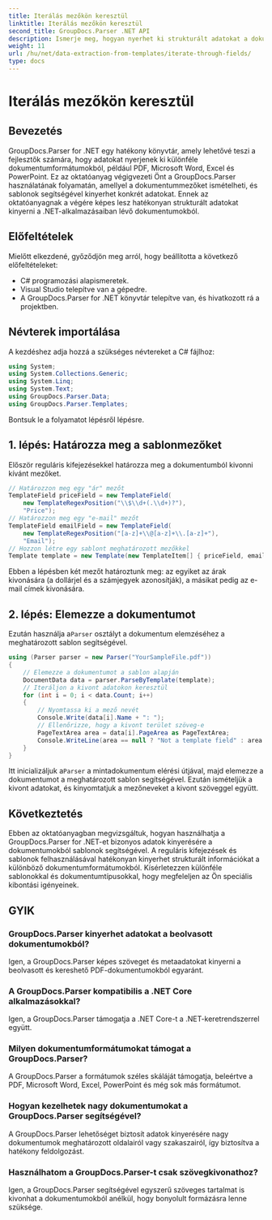 ```yaml
---
title: Iterálás mezőkön keresztül
linktitle: Iterálás mezőkön keresztül
second_title: GroupDocs.Parser .NET API
description: Ismerje meg, hogyan nyerhet ki strukturált adatokat a dokumentumokból a GroupDocs.Parser for .NET segítségével. Bővítse .NET-alkalmazásait dokumentum-adatkinyerési lehetőségekkel.
weight: 11
url: /hu/net/data-extraction-from-templates/iterate-through-fields/
type: docs
---
```

# Iterálás mezőkön keresztül

## Bevezetés
GroupDocs.Parser for .NET egy hatékony könyvtár, amely lehetővé teszi a fejlesztők számára, hogy adatokat nyerjenek ki különféle dokumentumformátumokból, például PDF, Microsoft Word, Excel és PowerPoint. Ez az oktatóanyag végigvezeti Önt a GroupDocs.Parser használatának folyamatán, amellyel a dokumentummezőket ismételheti, és sablonok segítségével kinyerhet konkrét adatokat. Ennek az oktatóanyagnak a végére képes lesz hatékonyan strukturált adatokat kinyerni a .NET-alkalmazásaiban lévő dokumentumokból.
## Előfeltételek
Mielőtt elkezdené, győződjön meg arról, hogy beállította a következő előfeltételeket:
- C# programozási alapismeretek.
- Visual Studio telepítve van a gépedre.
- A GroupDocs.Parser for .NET könyvtár telepítve van, és hivatkozott rá a projektben.

## Névterek importálása
A kezdéshez adja hozzá a szükséges névtereket a C# fájlhoz:
```csharp
using System;
using System.Collections.Generic;
using System.Linq;
using System.Text;
using GroupDocs.Parser.Data;
using GroupDocs.Parser.Templates;
```
Bontsuk le a folyamatot lépésről lépésre.
## 1. lépés: Határozza meg a sablonmezőket
Először reguláris kifejezésekkel határozza meg a dokumentumból kivonni kívánt mezőket.
```csharp
// Határozzon meg egy "ár" mezőt
TemplateField priceField = new TemplateField(
    new TemplateRegexPosition("\\$\\d+(.\\d+)?"),
    "Price");
// Határozzon meg egy "e-mail" mezőt
TemplateField emailField = new TemplateField(
    new TemplateRegexPosition("[a-z]+\\@[a-z]+\\.[a-z]+"),
    "Email");
// Hozzon létre egy sablont meghatározott mezőkkel
Template template = new Template(new TemplateItem[] { priceField, emailField });
```
Ebben a lépésben két mezőt határoztunk meg: az egyiket az árak kivonására (a dollárjel és a számjegyek azonosítják), a másikat pedig az e-mail címek kivonására.
## 2. lépés: Elemezze a dokumentumot
 Ezután használja a`Parser` osztályt a dokumentum elemzéséhez a meghatározott sablon segítségével.
```csharp
using (Parser parser = new Parser("YourSampleFile.pdf"))
{
    // Elemezze a dokumentumot a sablon alapján
    DocumentData data = parser.ParseByTemplate(template);
    // Iteráljon a kivont adatokon keresztül
    for (int i = 0; i < data.Count; i++)
    {
        // Nyomtassa ki a mező nevét
        Console.Write(data[i].Name + ": ");
        // Ellenőrizze, hogy a kivont terület szöveg-e
        PageTextArea area = data[i].PageArea as PageTextArea;
        Console.WriteLine(area == null ? "Not a template field" : area.Text);
    }
}
```
 Itt inicializáljuk a`Parser` a mintadokumentum elérési útjával, majd elemezze a dokumentumot a meghatározott sablon segítségével. Ezután ismételjük a kivont adatokat, és kinyomtatjuk a mezőneveket a kivont szöveggel együtt.
## Következtetés
Ebben az oktatóanyagban megvizsgáltuk, hogyan használhatja a GroupDocs.Parser for .NET-et bizonyos adatok kinyerésére a dokumentumokból sablonok segítségével. A reguláris kifejezések és sablonok felhasználásával hatékonyan kinyerhet strukturált információkat a különböző dokumentumformátumokból. Kísérletezzen különféle sablonokkal és dokumentumtípusokkal, hogy megfeleljen az Ön speciális kibontási igényeinek.

## GYIK
### GroupDocs.Parser kinyerhet adatokat a beolvasott dokumentumokból?
Igen, a GroupDocs.Parser képes szöveget és metaadatokat kinyerni a beolvasott és kereshető PDF-dokumentumokból egyaránt.
### A GroupDocs.Parser kompatibilis a .NET Core alkalmazásokkal?
Igen, a GroupDocs.Parser támogatja a .NET Core-t a .NET-keretrendszerrel együtt.
### Milyen dokumentumformátumokat támogat a GroupDocs.Parser?
A GroupDocs.Parser a formátumok széles skáláját támogatja, beleértve a PDF, Microsoft Word, Excel, PowerPoint és még sok más formátumot.
### Hogyan kezelhetek nagy dokumentumokat a GroupDocs.Parser segítségével?
A GroupDocs.Parser lehetőséget biztosít adatok kinyerésére nagy dokumentumok meghatározott oldalairól vagy szakaszairól, így biztosítva a hatékony feldolgozást.
### Használhatom a GroupDocs.Parser-t csak szövegkivonathoz?
Igen, a GroupDocs.Parser segítségével egyszerű szöveges tartalmat is kivonhat a dokumentumokból anélkül, hogy bonyolult formázásra lenne szüksége.